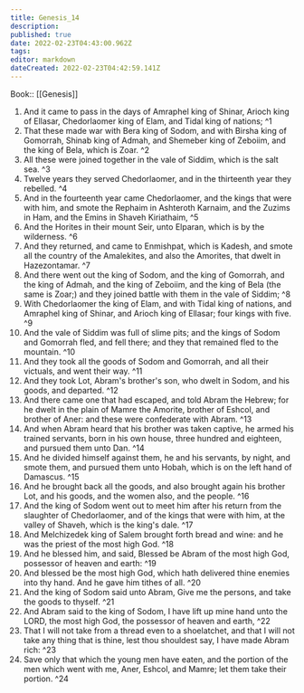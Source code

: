 ```yaml
---
title: Genesis_14
description: 
published: true
date: 2022-02-23T04:43:00.962Z
tags: 
editor: markdown
dateCreated: 2022-02-23T04:42:59.141Z
---
```


 Book:: [[Genesis]]
 1. And it came to pass in the days of Amraphel king of Shinar, Arioch king of Ellasar, Chedorlaomer king of Elam, and Tidal king of nations; ^1
 2. That these made war with Bera king of Sodom, and with Birsha king of Gomorrah, Shinab king of Admah, and Shemeber king of Zeboiim, and the king of Bela, which is Zoar. ^2
 3. All these were joined together in the vale of Siddim, which is the salt sea. ^3
 4. Twelve years they served Chedorlaomer, and in the thirteenth year they rebelled. ^4
 5. And in the fourteenth year came Chedorlaomer, and the kings that were with him, and smote the Rephaim in Ashteroth Karnaim, and the Zuzims in Ham, and the Emins in Shaveh Kiriathaim, ^5
 6. And the Horites in their mount Seir, unto Elparan, which is by the wilderness. ^6
 7. And they returned, and came to Enmishpat, which is Kadesh, and smote all the country of the Amalekites, and also the Amorites, that dwelt in Hazezontamar. ^7
 8. And there went out the king of Sodom, and the king of Gomorrah, and the king of Admah, and the king of Zeboiim, and the king of Bela (the same is Zoar;) and they joined battle with them in the vale of Siddim; ^8
 9. With Chedorlaomer the king of Elam, and with Tidal king of nations, and Amraphel king of Shinar, and Arioch king of Ellasar; four kings with five. ^9
 10. And the vale of Siddim was full of slime pits; and the kings of Sodom and Gomorrah fled, and fell there; and they that remained fled to the mountain. ^10
 11. And they took all the goods of Sodom and Gomorrah, and all their victuals, and went their way. ^11
 12. And they took Lot, Abram's brother's son, who dwelt in Sodom, and his goods, and departed. ^12
 13. And there came one that had escaped, and told Abram the Hebrew; for he dwelt in the plain of Mamre the Amorite, brother of Eshcol, and brother of Aner: and these were confederate with Abram. ^13
 14. And when Abram heard that his brother was taken captive, he armed his trained servants, born in his own house, three hundred and eighteen, and pursued them unto Dan. ^14
 15. And he divided himself against them, he and his servants, by night, and smote them, and pursued them unto Hobah, which is on the left hand of Damascus. ^15
 16. And he brought back all the goods, and also brought again his brother Lot, and his goods, and the women also, and the people. ^16
 17. And the king of Sodom went out to meet him after his return from the slaughter of Chedorlaomer, and of the kings that were with him, at the valley of Shaveh, which is the king's dale. ^17
 18. And Melchizedek king of Salem brought forth bread and wine: and he was the priest of the most high God. ^18
 19. And he blessed him, and said, Blessed be Abram of the most high God, possessor of heaven and earth: ^19
 20. And blessed be the most high God, which hath delivered thine enemies into thy hand. And he gave him tithes of all. ^20
 21. And the king of Sodom said unto Abram, Give me the persons, and take the goods to thyself. ^21
 22. And Abram said to the king of Sodom, I have lift up mine hand unto the LORD, the most high God, the possessor of heaven and earth, ^22
 23. That I will not take from a thread even to a shoelatchet, and that I will not take any thing that is thine, lest thou shouldest say, I have made Abram rich: ^23
 24. Save only that which the young men have eaten, and the portion of the men which went with me, Aner, Eshcol, and Mamre; let them take their portion. ^24
